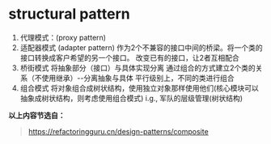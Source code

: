 # structural pattern
1. 代理模式：(proxy pattern)
2. 适配器模式 (adapter pattern)
    作为2个不兼容的接口中间的桥梁。将一个类的接口转换成客户希望的另一个接口。
    改变已有的接口，让2者互相配合
3. 桥街模式
    将抽象部分（接口）与具体实现分离
    通过组合的方式建立2个类的关系（不使用继承）--分离抽象与具体
    平行级别上，不同的类进行组合
4. 组合模式
    将对象组合成树状结构，使用独立对象那样使用他们(核心模块可以抽象成树状结构，则考虑使用组合模式)
    i.g., 军队的层级管理(树状结构)



**以上内容节选自：**
>https://refactoringguru.cn/design-patterns/composite